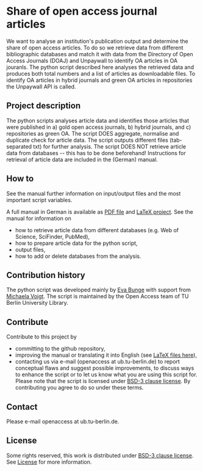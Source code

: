 # Share of open access journal articles
We want to analyse an institution's publication output and determine the share of open access articles. To do so we retrieve data from different bibliographic databases and match it with data from the Directory of Open Access Journals (DOAJ) and Unpaywall to identify OA articles in OA jouranls.
The python script described here analyses the retrieved data and produces both total numbers and a list of articles as downloadable files. To identify OA articles in hybrid journals and green OA articles in repositories the Unpaywall API is called. 

## Project description
The python scripts analyses article data and identifies those articles that were published in a) gold open access journals, b) hybrid journals, and c) repositories as green OA. 
The script DOES aggregate, normalise and duplicate check for article data. The script outputs different files (tab-separated txt) for further analysis.
The script DOES NOT retrieve article data from databases -- this has to be done beforehand! Instructions for retrieval of article data are included in the (German) manual.

## How to
See the manual further information on input/output files and the most important script variables.

A full manual in German is available as [PDF file](/manual.pdf) and [LaTeX project](/manual-tex). See the manual for information on
* how to retrieve article data from different databases (e.g. Web of Science, SciFinder, PubMed),
* how to prepare article data for the python script,
* output files,
* how to add or delete databases from the analysis.

## Contribution history
The python script was developed mainly by [Eva Bunge](https://github.com/ebunge) with support from [Michaela Voigt](https://github.com/michaelavoigt). The script is maintained by the Open Access team of TU Berlin University Library.


## Contribute
Contribute to this project by
* committing to the github repository,
* improving the manual or translating it into English (see [LaTeX files here](/manual-tex)),
* contacting us via e-mail (openaccess at ub.tu-berlin.de) to report conceptual flaws and suggest possible improvements, to discuss ways to enhance the script or to let us know what you are using this script for.
Please note that the script is licensed under [BSD-3 clause license](https://opensource.org/licenses/BSD-3-Clause). By contributing you agree to do so under these terms.

## Contact
Please e-mail openaccess at ub.tu-berlin.de.

## License
Some rights reserved, this work is distributed under [BSD-3 clause license](https://opensource.org/licenses/BSD-3-Clause).
See [License](/LICENSE) for more information.
